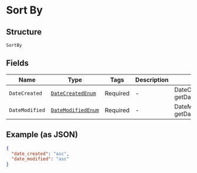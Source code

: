 
# Sort By

## Structure

`SortBy`

## Fields

| Name | Type | Tags | Description | Getter | Setter |
|  --- | --- | --- | --- | --- | --- |
| `DateCreated` | [`DateCreatedEnum`](../../doc/models/date-created-enum.md) | Required | - | DateCreatedEnum getDateCreated() | setDateCreated(DateCreatedEnum dateCreated) |
| `DateModified` | [`DateModifiedEnum`](../../doc/models/date-modified-enum.md) | Required | - | DateModifiedEnum getDateModified() | setDateModified(DateModifiedEnum dateModified) |

## Example (as JSON)

```json
{
  "date_created": "asc",
  "date_modified": "asc"
}
```

